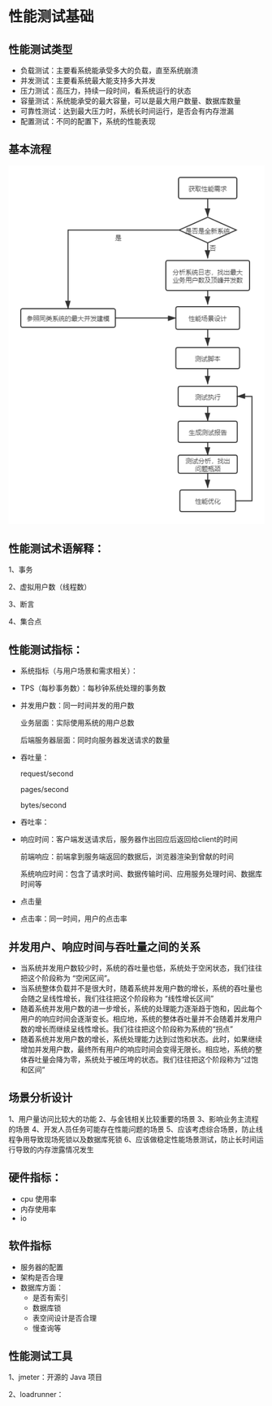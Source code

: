 # 性能测试基础

## 性能测试类型

+ 负载测试：主要看系统能承受多大的负载，直至系统崩溃
+ 并发测试：主要看系统最大能支持多大并发
+ 压力测试：高压力，持续一段时间，看系统运行的状态
+ 容量测试：系统能承受的最大容量，可以是最大用户数量、数据库数量
+ 可靠性测试：达到最大压力时，系统长时间运行，是否会有内存泄漏
+ 配置测试：不同的配置下，系统的性能表现

## 基本流程

![性能测试流程](images/性能测试流程.png)



## 性能测试术语解释：

1、事务

2、虚拟用户数（线程数）

3、断言

4、集合点

## 性能测试指标：

+ 系统指标（与用户场景和需求相关）：

+ TPS（每秒事务数）：每秒钟系统处理的事务数

+ 并发用户数：同一时间并发的用户数

  业务层面：实际使用系统的用户总数

  后端服务器层面：同时向服务器发送请求的数量

+ 吞吐量：

  request/second

  pages/second

  bytes/second

+ 吞吐率：

+ 响应时间：客户端发送请求后，服务器作出回应后返回给client的时间

  前端响应：前端拿到服务端返回的数据后，浏览器渲染到曾献的时间

  系统响应时间：包含了请求时间、数据传输时间、应用服务处理时间、数据库时间等

+ 点击量

+ 点击率：同一时间，用户的点击率

## 并发用户、响应时间与吞吐量之间的关系

+  当系统并发用户数较少时，系统的吞吐量也低，系统处于空闲状态，我们往往把这个阶段称为 “空闲区间”。 
+  当系统整体负载并不是很大时，随着系统并发用户数的增长，系统的吞吐量也会随之呈线性增长，我们往往把这个阶段称为 “线性增长区间” 
+  随着系统并发用户数的进一步增长，系统的处理能力逐渐趋于饱和，因此每个用户的响应时间会逐渐变长。相应地，系统的整体吞吐量并不会随着并发用户数的增长而继续呈线性增长。我们往往把这个阶段称为系统的“拐点” 
+  随着系统并发用户数的增长，系统处理能力达到过饱和状态。此时，如果继续增加并发用户数，最终所有用户的响应时间会变得无限长。相应地，系统的整体吞吐量会降为零，系统处于被压垮的状态。我们往往把这个阶段称为“过饱和区间” 

## 场景分析设计
1、用户量访问比较大的功能
2、与金钱相关比较重要的场景
3、影响业务主流程的场景
4、开发人员任务可能存在性能问题的场景
5、应该考虑综合场景，防止线程争用导致现场死锁以及数据库死锁
6、应该做稳定性能场景测试，防止长时间运行导致的内存泄露情况发生

## 硬件指标：

+ cpu 使用率
+ 内存使用率
+ io

## 软件指标

+ 服务器的配置
+ 架构是否合理
+ 数据库方面：
  + 是否有索引
  + 数据库锁
  + 表空间设计是否合理
  + 慢查询等

## 性能测试工具

1、jmeter：开源的 Java 项目

2、loadrunner：



